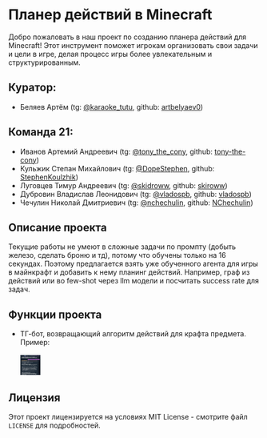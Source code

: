 <html>
<body>
    <h1>Планер действий в Minecraft</h1>
    <p>Добро пожаловать в наш проект по созданию планера действий для Minecraft! Этот инструмент поможет игрокам организовать свои задачи и цели в игре, делая процесс игры более увлекательным и структурированным.</p>
    <h2><strong>Куратор:</strong></h2>
    <ul>
        <li>Беляев Артём (tg: <a href="mailto:example@example.com">@karaoke_tutu</a>, github: <a href="mailto:example@example.com">artbelyaev0</a>)</li>
    </ul>
    <h2>Команда 21:</h2>
    <ul>
        <li>Иванов Артемий Андреевич (tg: <a href="mailto:example@example.com">@tony_the_cony</a>, github: <a href="mailto:example@example.com">tony-the-cony</a>)</li>
        <li>Кульжик Степан Михайлович (tg: <a href="mailto:example@example.com">@DopeStephen</a>, github: <a href="mailto:example@example.com">StephenKoulzhik</a>)</li>
        <li>Луговцев Тимур Андреевич (tg: <a href="mailto:example@example.com">@skidroww</a>, github: <a href="mailto:example@example.com">skiroww</a>)</li>
        <li>Дубровин Владислав Леонидович (tg: <a href="mailto:example@example.com">@vladospb</a>, github: <a href="mailto:example@example.com">vladospb</a>)</li>
        <li>Чечулин Николай Дмитриевич (tg: <a href="mailto:example@example.com">@nchechulin</a>, github: <a href="mailto:example@example.com">NChechulin</a>)</li>
    </ul>
    <h2><strong>Описание проекта</strong></h2>
    <p>Текущие работы не умеют в сложные задачи по промпту (добыть железо, сделать броню и тд), потому что обучены только на 16 секундах. Поэтому предлагается взять уже обученного агента для игры в майнкрафт и добавить к нему планинг действий. Например, граф из действий или во few-shot через llm модели и посчитать success rate для задач.</p>
    <h2><strong>Функции проекта</strong></h2>
    <ul>
        <li>ТГ-бот, возвращающий алгоритм действий для крафта предмета. Пример:</li>
        <br>
        <img src='photo_2024-12-28_16-10-24.jpg' alt='Example of using tg-bot' width="40" height="40></img>
        <br>
        <li>В разработке на данный момент: функция ТГ-бота для возвращения GIF с реализацией сложных действий действий в игре. В качестве примера подобная GIF, но с простейшим игровым действием, не требующим планирования:</li>
        <br>
        <img src="chop_down_the_tree,_gather_wood,_pick_up_wood,_chop_it_down,_break.gif" alt='Example of GIF' width="40" height="40"/>
        <br>
    </ul>
    <h2>Лицензия</h2>
    <p>Этот проект лицензируется на условиях MIT License - смотрите файл <code>LICENSE</code> для подробностей.</p>

</body>
</html>